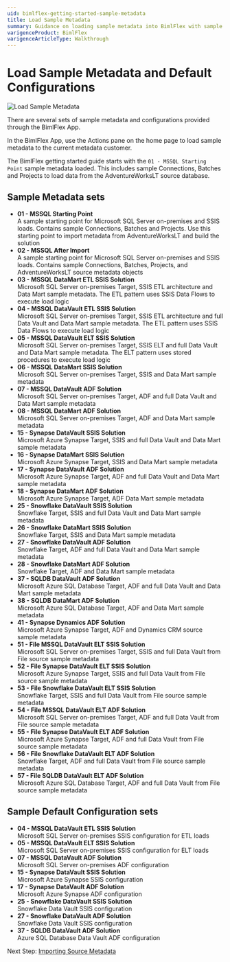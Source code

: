```yaml
---
uid: bimlflex-getting-started-sample-metadata
title: Load Sample Metadata
summary: Guidance on loading sample metadata into BimlFlex with sample sets and configuration sets
varigenceProduct: BimlFlex
varigenceArticleType: Walkthrough
---
```

# Load Sample Metadata and Default Configurations

![Load Sample Metadata](https://www.youtube.com/watch?v=2rL853XpST4?rel=0&autoplay=0 "Load Sample Metadata")

There are several sets of sample metadata and configurations provided through the BimlFlex App.

In the BimlFlex App, use the Actions pane on the home page to load sample metadata to the current metadata customer.

The BimlFlex getting started guide starts with the `01 - MSSQL Starting Point` sample metadata loaded. This includes sample Connections, Batches and Projects to load data from the AdventureWorksLT source database.

## Sample Metadata sets

* **01 - MSSQL Starting Point**  
    A sample starting point for Microsoft SQL Server on-premises and SSIS loads. Contains sample Connections, Batches and Projects. Use this starting point to import metadata from AdventureWorksLT and build the solution
* **02 - MSSQL After Import**  
    A sample starting point for Microsoft SQL Server on-premises and SSIS loads. Contains sample Connections, Batches, Projects, and AdventureWorksLT source metadata objects
* **03 - MSSQL DataMart ETL SSIS Solution**  
    Microsoft SQL Server on-premises Target, SSIS ETL architecture and Data Mart sample metadata. The ETL pattern uses SSIS Data Flows to execute load logic
* **04 - MSSQL DataVault ETL SSIS Solution**  
    Microsoft SQL Server on-premises Target, SSIS ETL architecture and full Data Vault and Data Mart sample metadata. The ETL pattern uses SSIS Data Flows to execute load logic
* **05 - MSSQL DataVault ELT SSIS Solution**  
    Microsoft SQL Server on-premises Target, SSIS ELT and full Data Vault and Data Mart sample metadata. The ELT pattern uses stored procedures to execute load logic
* **06 - MSSQL DataMart SSIS Solution**  
    Microsoft SQL Server on-premises Target, SSIS and Data Mart sample metadata
* **07 - MSSQL DataVault ADF Solution**  
    Microsoft SQL Server on-premises Target, ADF and full Data Vault and Data Mart sample metadata
* **08 - MSSQL DataMart ADF Solution**  
    Microsoft SQL Server on-premises Target, ADF and Data Mart sample metadata
* **15 - Synapse DataVault SSIS Solution**  
    Microsoft Azure Synapse Target, SSIS and full Data Vault and Data Mart sample metadata
* **16 - Synapse DataMart SSIS Solution**  
    Microsoft Azure Synapse Target, SSIS and Data Mart sample metadata
* **17 - Synapse DataVault ADF Solution**  
    Microsoft Azure Synapse Target, ADF and full Data Vault and Data Mart sample metadata
* **18 - Synapse DataMart ADF Solution**  
    Microsoft Azure Synapse Target, ADF Data Mart sample metadata
* **25 - Snowflake DataVault SSIS Solution**  
    Snowflake Target, SSIS and full Data Vault and Data Mart sample metadata
* **26 - Snowflake DataMart SSIS Solution**  
    Snowflake Target, SSIS and Data Mart sample metadata
* **27 - Snowflake DataVault ADF Solution**  
    Snowflake Target, ADF and full Data Vault and Data Mart sample metadata
* **28 - Snowflake DataMart ADF Solution**  
    Snowflake Target, ADF and Data Mart sample metadata
* **37 - SQLDB DataVault ADF Solution**  
    Microsoft Azure SQL Database Target, ADF and full Data Vault and Data Mart sample metadata
* **38 - SQLDB DataMart ADF Solution**  
    Microsoft Azure SQL Database Target, ADF and Data Mart sample metadata
* **41 - Synapse Dynamics ADF Solution**  
    Microsoft Azure Synapse Target, ADF and Dynamics CRM source sample metadata
* **51 - File MSSQL DataVault ELT SSIS Solution**  
    Microsoft SQL Server on-premises Target, SSIS and full Data Vault from File source sample metadata
* **52 - File Synapse DataVault ELT SSIS Solution**  
    Microsoft Azure Synapse Target, SSIS and full Data Vault from File source sample metadata
* **53 - File Snowflake DataVault ELT SSIS Solution**  
    Snowflake Target, SSIS and full Data Vault from File source sample metadata
* **54 - File MSSQL DataVault ELT ADF Solution**  
    Microsoft SQL Server on-premises Target, ADF and full Data Vault from File source sample metadata
* **55 - File Synapse DataVault ELT ADF Solution**  
    Microsoft Azure Synapse Target, ADF and full Data Vault from File source sample metadata
* **56 - File Snowflake DataVault ELT ADF Solution**  
    Snowflake Target, ADF and full Data Vault from File source sample metadata
* **57 - File SQLDB DataVault ELT ADF Solution**  
    Microsoft Azure SQL Database Target, ADF and full Data Vault from File source sample metadata

## Sample Default Configuration sets

* **04 - MSSQL DataVault ETL SSIS Solution**  
    Microsoft SQL Server on-premises SSIS configuration for ETL loads
* **05 - MSSQL DataVault ELT SSIS Solution**  
    Microsoft SQL Server on-premises SSIS configuration for ELT loads
* **07 - MSSQL DataVault ADF Solution**  
    Microsoft SQL Server on-premises ADF configuration
* **15 - Synapse DataVault SSIS Solution**  
    Microsoft Azure Synapse SSIS configuration
* **17 - Synapse DataVault ADF Solution**  
    Microsoft Azure Synapse ADF configuration
* **25 - Snowflake DataVault SSIS Solution**  
    Snowflake Data Vault SSIS configuration
* **27 - Snowflake DataVault ADF Solution**  
    Snowflake Data Vault SSIS configuration
* **37 - SQLDB DataVault ADF Solution**  
    Azure SQL Database Data Vault ADF configuration

Next Step: [Importing Source Metadata](xref:bimlflex-getting-started-importing-source-metadata)
